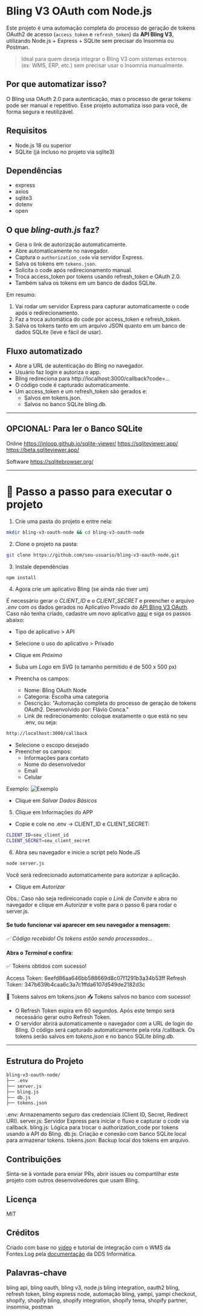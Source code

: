 # Bling V3 OAuth com Node.js

Este projeto é uma automação completa do processo de geração de tokens OAuth2 de acesso (`access_token` e `refresh_token`) da **API Bling V3**, utilizando Node.js + Express + SQLite sem precisar do Insomnia ou Postman.

> Ideal para quem deseja integrar o Bling V3 com sistemas externos (ex: WMS, ERP, etc.) sem precisar usar o Insomnia manualmente.

## Por que automatizar isso?

O Bling usa OAuth 2.0 para autenticação, mas o processo de gerar tokens pode ser manual e repetitivo. Esse projeto automatiza isso para você, de forma segura e reutilizável.

## Requisitos

- Node.js 18 ou superior
- SQLite (já incluso no projeto via sqlite3)

## Dependências

- express
- axios
- sqlite3
- dotenv
- open

## O que *bling-auth.js* faz?

- Gera o link de autorização automaticamente.
- Abre automaticamente no navegador.
- Captura o `authorization_code` via servidor Express.
- Salva os tokens em `tokens.json`. 
- Solicita o code após redirecionamento manual.
- Troca access_token por tokens usando refresh_token e OAuth 2.0.
- Também salva os tokens em um banco de dados SQLite.

Em resumo:

1. Vai rodar um servidor Express para capturar automaticamente o code após o redirecionamento.
2. Faz a troca automática do code por access_token e refresh_token.
3. Salva os tokens tanto em um arquivo JSON quanto em um banco de dados SQLite (leve e fácil de usar).

## Fluxo automatizado

- Abre a URL de autenticação do Bling no navegador.
- Usuário faz login e autoriza o app.
- Bling redireciona para http://localhost:3000/callback?code=...
- O código code é capturado automaticamente.
- Um access_token e um refresh_token são gerados e:
    - Salvos em tokens.json.
    - Salvos no banco SQLite bling.db.

---

## OPCIONAL: Para ler o Banco SQLite

Online 
https://inloop.github.io/sqlite-viewer/
https://sqliteviewer.app/
https://beta.sqliteviewer.app/

Software
https://sqlitebrowser.org/ 

---


# 🧪 Passo a passo para executar o projeto 

1. Crie uma pasta do projeto e entre nela:

```bash
mkdir bling-v3-oauth-node && cd bling-v3-oauth-node
```

2. Clone o projeto na pasta:

```bash
git clone https://github.com/seu-usuario/bling-v3-oauth-node.git
```

3. Instale dependências

```bash
npm install
```

4. Agora crie um aplicativo Bling (se ainda não tiver um)

É necessário gerar o *CLIENT_ID* e o *CLIENT_SECRET* e preencher o arquivo *.env* com os dados gerados no Aplicativo Privado do [API Bling V3 OAuth](https://www.bling.com.br/cadastro.aplicativos.php#/list). Caso não tenha criado, cadastre um novo aplicativo [aqui](https://www.bling.com.br/cadastro.aplicativos.php#/form) e siga os passos abaixo:

- Tipo de aplicativo > API
- Selecione o uso do aplicativo > Privado
- Clique em *Próximo*

- Suba um *Logo* em SVG (o tamanho permitido é de 500 x 500 px)
- Preencha os campos:
    - Nome: Bling OAuth Node
    - Categoria: Escolha uma categoria
    - Descrição: "Automação completa do processo de geração de tokens OAuth2. Desenvolvido por: Flávio Conca."
    - Link de redirecionamento: coloque exatamente o que está no seu .env, ou seja:

```bash
http://localhost:3000/callback
```

- Selecione o escopo desejado
- Preencher os campos:
    - Informações para contato 
    - Nome do desenvolvedor
    - Email
    - Celular

Exemplo:
![Exemplo ](https://github.com/fraconca/bling-v3-oauth-node-1-0-0/blob/master/img/img-dados-basicos.png?raw=true)


- Clique em *Salvar Dados Básicos*

5. Clique em Informações do APP

- Copie e cole no .env → CLIENT_ID e CLIENT_SECRET:

```bash
CLIENT_ID=seu_client_id
CLIENT_SECRET=seu_client_secret
```

6. Abra seu navegador e inicie o script pelo Node.JS

```bash
node server.js
```

Você será redirecionado automaticamente para autorizar a aplicação. 
- Clique em *Autorizar*

Obs.: Caso não seja redireiconado copie o *Link de Convite* e abra no navegador e clique em *Autorizar* e volte para o passo 6 para rodar o server.js. 

#### Se tudo funcionar vai aparecer em seu navegador a mensagem: 

*✅ Código recebido! Os tokens estão sendo processados...*

#### Abra o *Terminal* e confira:

✅ Tokens obtidos com sucesso!

Access Token: 6eefd86aa646bb588669d8c07f1291b3a34b53ff
Refresh Token: 347b639b4caa6c3a7c1ffda6107d549de2182d3c

💾 Tokens salvos em tokens.json
📥 Tokens salvos no banco com sucesso!

- O Refresh Token expira em 60 segundos. Após este tempo será necessário gerar outro Refresh Token.
- O servidor abrirá automaticamente o navegador com a URL de login do Bling. O código será capturado automaticamente pela rota /callback. Os tokens serão salvos em *tokens.json* e no banco SQLite *bling.db*.


---

## Estrutura do Projeto

```bash
bling-v3-oauth-node/
├── .env
├── server.js
├── bling.js
├── db.js
├── tokens.json
```

.env:           Armazenamento seguro das credenciais (Client ID, Secret, Redirect URI).
server.js:      Servidor Express para iniciar o fluxo e capturar o code via callback.
bling.js:       Lógica para trocar o authorization_code por tokens usando a API do Bling.
db.js:          Criação e conexão com banco SQLite local para armazenar tokens.
tokens.json:    Backup local dos tokens em arquivo.


## Contribuições

Sinta-se à vontade para enviar PRs, abrir issues ou compartilhar este projeto com outros desenvolvedores que usam Bling.


## Licença

MIT


## Créditos

Criado com base no [video](https://drive.google.com/file/d/14TKngA7m74Njk3unf6Ruku70V0XuxaAJ/view) e tutorial de integração com o WMS da Fontes.Log pela [documentação](https://docs.google.com/document/d/14aKbt9V6ZCVSKR1qHGpqfuRjSjJgpCmXYRgPoKHD_KI/edit?pli=1&tab=t.0) da DDS Informática.


## Palavras-chave
bling api, bling oauth, bling v3, node.js bling integration, oauth2 bling, refresh token, bling express node, automação bling, yampi, yampi checkout, shopify, shopify bling, shopify integration, shopify tema, shopify partner, insomnia, postman